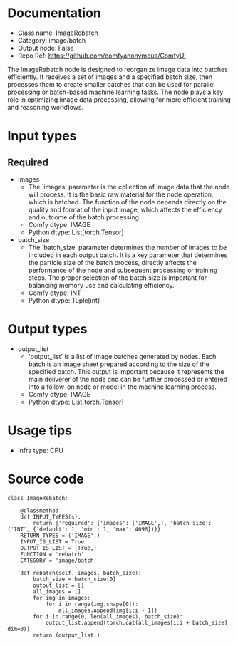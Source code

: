 # Documentation
- Class name: ImageRebatch
- Category: image/batch
- Output node: False
- Repo Ref: https://github.com/comfyanonymous/ComfyUI

The ImageRebatch node is designed to reorganize image data into batches efficiently. It receives a set of images and a specified batch size, then processes them to create smaller batches that can be used for parallel processing or batch-based machine learning tasks. The node plays a key role in optimizing image data processing, allowing for more efficient training and reasoning workflows.

# Input types
## Required
- images
    - The `images' parameter is the collection of image data that the node will process. It is the basic raw material for the node operation, which is batched. The function of the node depends directly on the quality and format of the input image, which affects the efficiency and outcome of the batch processing.
    - Comfy dtype: IMAGE
    - Python dtype: List[torch.Tensor]
- batch_size
    - The `batch_size' parameter determines the number of images to be included in each output batch. It is a key parameter that determines the particle size of the batch process, directly affects the performance of the node and subsequent processing or training steps. The proper selection of the batch size is important for balancing memory use and calculating efficiency.
    - Comfy dtype: INT
    - Python dtype: Tuple[int]

# Output types
- output_list
    - 'output_list' is a list of image batches generated by nodes. Each batch is an image sheet prepared according to the size of the specified batch. This output is important because it represents the main deliverer of the node and can be further processed or entered into a follow-on node or model in the machine learning process.
    - Comfy dtype: IMAGE
    - Python dtype: List[torch.Tensor]

# Usage tips
- Infra type: CPU

# Source code
```
class ImageRebatch:

    @classmethod
    def INPUT_TYPES(s):
        return {'required': {'images': ('IMAGE',), 'batch_size': ('INT', {'default': 1, 'min': 1, 'max': 4096})}}
    RETURN_TYPES = ('IMAGE',)
    INPUT_IS_LIST = True
    OUTPUT_IS_LIST = (True,)
    FUNCTION = 'rebatch'
    CATEGORY = 'image/batch'

    def rebatch(self, images, batch_size):
        batch_size = batch_size[0]
        output_list = []
        all_images = []
        for img in images:
            for i in range(img.shape[0]):
                all_images.append(img[i:i + 1])
        for i in range(0, len(all_images), batch_size):
            output_list.append(torch.cat(all_images[i:i + batch_size], dim=0))
        return (output_list,)
```